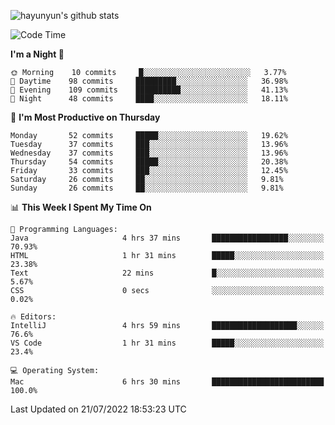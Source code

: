 
![hayunyun's github stats](https://github-readme-stats.vercel.app/api?username=hayunyun&show_icons=true)


<!--START_SECTION:waka-->
![Code Time](http://img.shields.io/badge/Code%20Time-0%20secs-blue)

**I'm a Night 🦉** 

```text
🌞 Morning    10 commits     █░░░░░░░░░░░░░░░░░░░░░░░░   3.77% 
🌆 Daytime    98 commits     █████████░░░░░░░░░░░░░░░░   36.98% 
🌃 Evening    109 commits    ██████████░░░░░░░░░░░░░░░   41.13% 
🌙 Night      48 commits     ████░░░░░░░░░░░░░░░░░░░░░   18.11%

```
📅 **I'm Most Productive on Thursday** 

```text
Monday       52 commits     █████░░░░░░░░░░░░░░░░░░░░   19.62% 
Tuesday      37 commits     ███░░░░░░░░░░░░░░░░░░░░░░   13.96% 
Wednesday    37 commits     ███░░░░░░░░░░░░░░░░░░░░░░   13.96% 
Thursday     54 commits     █████░░░░░░░░░░░░░░░░░░░░   20.38% 
Friday       33 commits     ███░░░░░░░░░░░░░░░░░░░░░░   12.45% 
Saturday     26 commits     ██░░░░░░░░░░░░░░░░░░░░░░░   9.81% 
Sunday       26 commits     ██░░░░░░░░░░░░░░░░░░░░░░░   9.81%

```


📊 **This Week I Spent My Time On** 

```text
💬 Programming Languages: 
Java                     4 hrs 37 mins       █████████████████░░░░░░░░   70.93% 
HTML                     1 hr 31 mins        █████░░░░░░░░░░░░░░░░░░░░   23.38% 
Text                     22 mins             █░░░░░░░░░░░░░░░░░░░░░░░░   5.67% 
CSS                      0 secs              ░░░░░░░░░░░░░░░░░░░░░░░░░   0.02%

🔥 Editors: 
IntelliJ                 4 hrs 59 mins       ███████████████████░░░░░░   76.6% 
VS Code                  1 hr 31 mins        █████░░░░░░░░░░░░░░░░░░░░   23.4%

💻 Operating System: 
Mac                      6 hrs 30 mins       █████████████████████████   100.0%

```


 Last Updated on 21/07/2022 18:53:23 UTC
<!--END_SECTION:waka-->

<!--
**hayunyun/hayunyun** is a ✨ _special_ ✨ repository because its `README.md` (this file) appears on your GitHub profile.

Here are some ideas to get you started:

- 🔭 I’m currently working on ...
- 🌱 I’m currently learning ...
- 👯 I’m looking to collaborate on ...
- 🤔 I’m looking for help with ...
- 💬 Ask me about ...
- 📫 How to reach me: ...
- 😄 Pronouns: ...
- ⚡ Fun fact: ...
-->
